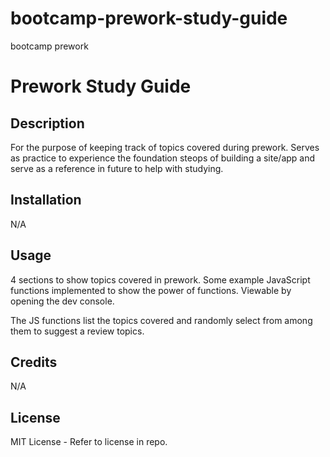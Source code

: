 # bootcamp-prework-study-guide
bootcamp prework
# Prework Study Guide

## Description
For the purpose of keeping track of topics covered during prework. Serves as practice to experience the foundation steops of building a site/app and serve as a reference in future to help with studying.


## Installation

N/A

## Usage
4 sections to show topics covered in prework. Some example JavaScript functions implemented to show the power of functions. Viewable by opening the dev console.

The JS functions list the topics covered and randomly select from among them to suggest a review topics.

## Credits

N/A

## License

MIT License - Refer to license in repo.